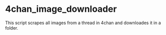 # 4chan_image_downloader
This script scrapes all images from a thread in 4chan and downloades it in a folder.

